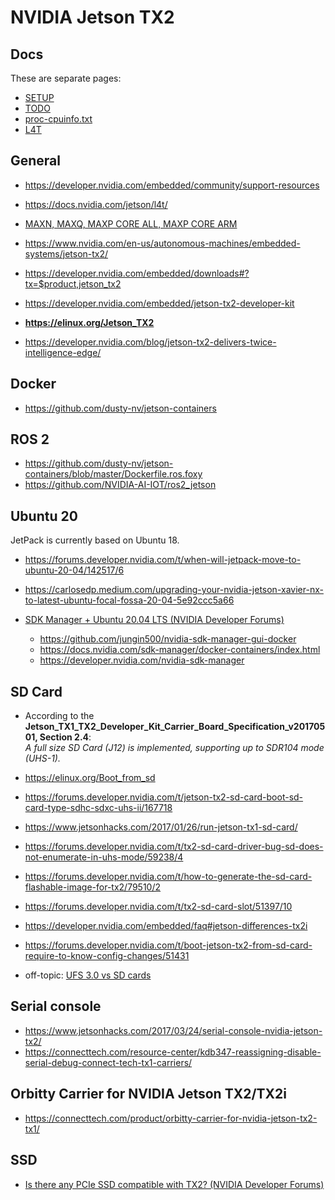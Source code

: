 # NVIDIA Jetson TX2


## Docs

These are separate pages:
* [SETUP](./SETUP.md)
* [TODO](./TODO.md)
* [proc-cpuinfo.txt](./proc-cpuinfo.txt)
* [L4T](./L4T.md)


## General

* https://developer.nvidia.com/embedded/community/support-resources
* https://docs.nvidia.com/jetson/l4t/

* [MAXN, MAXQ, MAXP CORE ALL, MAXP CORE ARM](https://docs.nvidia.com/jetson/l4t/#page/Tegra%20Linux%20Driver%20Package%20Development%20Guide/power_management_tx2_32.html#wwpID0E0OO0HA)

* https://www.nvidia.com/en-us/autonomous-machines/embedded-systems/jetson-tx2/
* https://developer.nvidia.com/embedded/downloads#?tx=$product,jetson_tx2



* https://developer.nvidia.com/embedded/jetson-tx2-developer-kit
* **https://elinux.org/Jetson_TX2**
* https://developer.nvidia.com/blog/jetson-tx2-delivers-twice-intelligence-edge/


## Docker

* https://github.com/dusty-nv/jetson-containers


## ROS 2

* https://github.com/dusty-nv/jetson-containers/blob/master/Dockerfile.ros.foxy
* https://github.com/NVIDIA-AI-IOT/ros2_jetson


## Ubuntu 20

JetPack is currently based on Ubuntu 18.
* https://forums.developer.nvidia.com/t/when-will-jetpack-move-to-ubuntu-20-04/142517/6
* https://carlosedp.medium.com/upgrading-your-nvidia-jetson-xavier-nx-to-latest-ubuntu-focal-fossa-20-04-5e92ccc5a66



* [SDK Manager + Ubuntu 20.04 LTS (NVIDIA Developer Forums)](https://forums.developer.nvidia.com/t/sdk-manager-ubuntu-20-04-lts/125711)
	* https://github.com/jungin500/nvidia-sdk-manager-gui-docker
	* https://docs.nvidia.com/sdk-manager/docker-containers/index.html
	* https://developer.nvidia.com/nvidia-sdk-manager


## SD Card

* According to the **Jetson_TX1_TX2_Developer_Kit_Carrier_Board_Specification_v20170501, Section 2.4**:  
  _A full size SD Card (J12) is implemented, supporting up to SDR104 mode (UHS-1)._



* https://elinux.org/Boot_from_sd
* https://forums.developer.nvidia.com/t/jetson-tx2-sd-card-boot-sd-card-type-sdhc-sdxc-uhs-ii/167718
* https://www.jetsonhacks.com/2017/01/26/run-jetson-tx1-sd-card/
* https://forums.developer.nvidia.com/t/tx2-sd-card-driver-bug-sd-does-not-enumerate-in-uhs-mode/59238/4
* https://forums.developer.nvidia.com/t/how-to-generate-the-sd-card-flashable-image-for-tx2/79510/2
* https://forums.developer.nvidia.com/t/tx2-sd-card-slot/51397/10
* https://developer.nvidia.com/embedded/faq#jetson-differences-tx2i
* https://forums.developer.nvidia.com/t/boot-jetson-tx2-from-sd-card-require-to-know-config-changes/51431



* off-topic: [UFS 3.0 vs SD cards](https://fossbytes.com/ufs-3-0-features-comparison-microsd/)


## Serial console

* https://www.jetsonhacks.com/2017/03/24/serial-console-nvidia-jetson-tx2/
* https://connecttech.com/resource-center/kdb347-reassigning-disable-serial-debug-connect-tech-tx1-carriers/


## Orbitty Carrier for NVIDIA Jetson TX2/TX2i

* https://connecttech.com/product/orbitty-carrier-for-nvidia-jetson-tx2-tx1/


## SSD

* [Is there any PCIe SSD compatible with TX2? (NVIDIA Developer Forums)](https://forums.developer.nvidia.com/t/is-there-any-pcie-ssd-compatible-with-tx2/50004/2)
